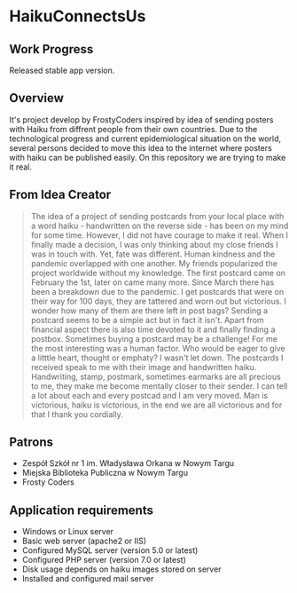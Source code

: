 # HaikuConnectsUs

## Work Progress

Released stable app version.

## Overview

 It's project develop by FrostyCoders inspired by idea of sending posters with Haiku from diffrent people from their own countries. Due to the technological progress and current epidemiological situation on the world, several persons decided to move this idea to the internet where posters with haiku can be published easily. On this repository we are trying to make it real.

## From Idea Creator

> The idea of a project of sending postcards from your local place with a word haiku -
handwritten on the reverse side - has been on my mind for some time. However, I did not
have courage to make it real. When I finally made a decision, I was only thinking about my
close friends I was in touch with. Yet, fate was different. Human kindness and the pandemic
overlapped with one another. My friends popularized the project worldwide without my
knowledge. The first postcard came on February the 1st, later on came many more. Since
March there has been a breakdown due to the pandemic. I get postcards that were on their
way for 100 days, they are tattered and worn out but victorious.
I wonder how many of them are there left in post bags?
Sending a postcard seems to be a simple act but in fact it isn&#39;t. Apart from financial aspect
there is also time devoted to it and finally finding a postbox. Sometimes buying a postcard
may be a challenge! For me the most interesting was a human factor. Who would be eager
to give a litttle heart, thought or emphaty? I wasn&#39;t let down. The postcards I received speak
to me with their image and handwritten haiku. Handwriting, stamp, postmark, sometimes
earmarks are all precious to me, they make me become mentally closer to their sender. I can
tell a lot about each and every postcad and I am very moved. Man is victorious, haiku is
victorious, in the end we are all victorious and for that I thank you cordially.

## Patrons

 - Zespół Szkół nr 1 im. Władysława Orkana w Nowym Targu
 - Miejska Biblioteka Publiczna w Nowym Targu
 - Frosty Coders

## Application requirements

 - Windows or Linux server
 - Basic web server (apache2 or IIS)
 - Configured MySQL server (version 5.0 or latest) 
 - Configured PHP server (version 7.0 or latest)
 - Disk usage depends on haiku images stored on server
 - Installed and configured mail server